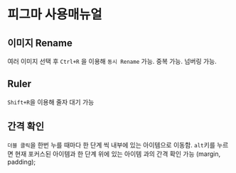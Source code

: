 # 피그마 사용매뉴얼

## 이미지 Rename

여러 이미지 선택 후 `Ctrl+R` 을 이용해 `동시 Rename` 가능. 중복 가능. 넘버링 가능.

## Ruler

`Shift+R`을 이용해 줄자 대기 가능

## 간격 확인

`더블 클릭`을 한번 누를 때마다 한 단계 씩 내부에 있는 아이템으로 이동함.
`alt`키를 누르면 현재 포커스된 아이템과 한 단계 위에 있는 아이템 과의 간격 확인 가능 (margin, padding);
